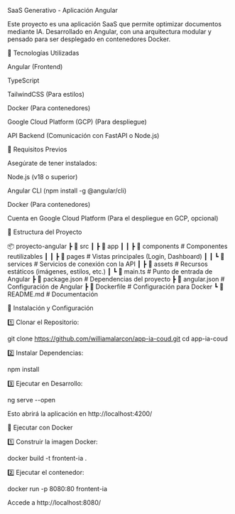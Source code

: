 SaaS Generativo - Aplicación Angular

Este proyecto es una aplicación SaaS que permite optimizar documentos mediante IA. Desarrollado en Angular, con una arquitectura modular y pensado para ser desplegado en contenedores Docker.

🚀 Tecnologías Utilizadas

Angular (Frontend)

TypeScript

TailwindCSS (Para estilos)

Docker (Para contenedores)

Google Cloud Platform (GCP) (Para despliegue)

API Backend (Comunicación con FastAPI o Node.js)

📌 Requisitos Previos

Asegúrate de tener instalados:

Node.js (v18 o superior)

Angular CLI (npm install -g @angular/cli)

Docker (Para contenedores)

Cuenta en Google Cloud Platform (Para el despliegue en GCP, opcional)

📂 Estructura del Proyecto

📦 proyecto-angular
 ┣ 📂 src
 ┃ ┣ 📂 app
 ┃ ┃ ┣ 📂 components  # Componentes reutilizables
 ┃ ┃ ┣ 📂 pages       # Vistas principales (Login, Dashboard)
 ┃ ┃ ┗ 📂 services    # Servicios de conexión con la API
 ┃ ┣ 📂 assets        # Recursos estáticos (imágenes, estilos, etc.)
 ┃ ┗ 📜 main.ts       # Punto de entrada de Angular
 ┣ 📜 package.json    # Dependencias del proyecto
 ┣ 📜 angular.json    # Configuración de Angular
 ┣ 📜 Dockerfile      # Configuración para Docker
 ┗ 📜 README.md       # Documentación

🔧 Instalación y Configuración

1️⃣ Clonar el Repositorio:

git clone https://github.com/williamalarcon/app-ia-coud.git
cd app-ia-coud

2️⃣ Instalar Dependencias:

npm install

3️⃣ Ejecutar en Desarrollo:

ng serve --open

Esto abrirá la aplicación en http://localhost:4200/

🐳 Ejecutar con Docker

1️⃣ Construir la imagen Docker:

docker build -t frontent-ia .

2️⃣ Ejecutar el contenedor:

docker run -p 8080:80 frontent-ia

Accede a http://localhost:8080/


